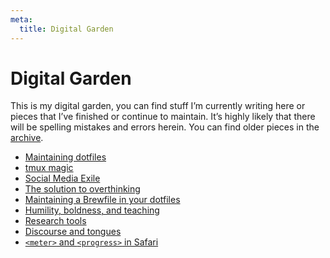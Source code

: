 ```yaml
---
meta:
  title: Digital Garden
---
```


# Digital Garden

This is my digital garden, you can find stuff I’m currently writing here or
pieces that I’ve finished or continue to maintain. It’s highly likely that there
will be spelling mistakes and errors herein. You can find older pieces in the
[archive](/garden/archive).

* [Maintaining dotfiles](/garden/maintaining-dotfiles/)
* [tmux magic](/garden/tmux-magic/)
* [Social Media Exile](/garden/social-media-exile/)
* [The solution to overthinking](/garden/the-solution-to-overthinking/)
* [Maintaining a Brewfile in your dotfiles](/garden/maintaining-a-brewfile-in-your-dotfiles/)
* [Humility, boldness, and teaching](/garden/humility-boldness-and-teaching)
* [Research tools](/garden/research-tools/)
* [Discourse and tongues](/garden/discourse-and-tongues/)
* [`<meter>` and `<progress>` in Safari](/garden/meter-and-progress-in-safari/)
